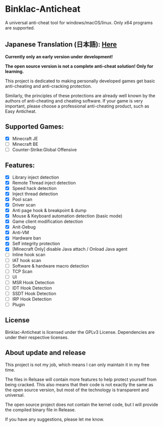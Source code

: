 # Binklac-Anticheat
A universal anti-cheat tool for windows/macOS/linux. Only x64 programs are supported.

Japanese Translation (日本語): [Here](./README_ja.md)
---
**Currently only an early version under development!**

**The open source version is not a complete anti-cheat solution! Only for learning.**

This project is dedicated to making personally developed games get basic anti-cheating and anti-cracking protection.

Similarly, the principles of these protections are already well known by the authors of anti-cheating and cheating software. If your game is very important, please choose a professional anti-cheating product, such as Easy Anticheat.

## Supported Games:

- [X] Minecraft JE
- [ ] Minecraft BE
- [ ] Counter-Strike:Global Offensive

## Features:

- [X] Library inject detection
- [X] Remote Thread inject detection
- [X] Speed hack detection
- [X] Inject thread detection
- [X] Pool scan
- [X] Driver scan
- [X] Anti page hook & breakpoint & dump
- [X] Mouse & Keyboard automation detection (basic mode)
- [X] Game client modification detection
- [X] Anit-Debug
- [X] Anti-VM
- [X] Hardware ban
- [X] Self integrity protection
- [X] [Minecraft Only] disable Java attach / Onload Java agent
- [ ] Inline hook scan
- [ ] IAT hook scan
- [ ] Software & hardware macro detection
- [ ] TCP Scan
- [ ] UI
- [ ] MSR Hook Detection
- [ ] IDT Hook Detection
- [ ] SSDT Hook Detection
- [ ] IRP Hook Detection
- [ ] Plugin

## License
Binklac-Anticheat is licensed under the GPLv3 License. Dependencies are under their respective licenses.

## About update and release
This project is not my job, which means I can only maintain it in my free time.

The files in Relsase will contain more features to help protect yourself from being cracked. This also means that their code is not exactly the same as the open source version, but most of the technology is transparent and universal.

The open source project does not contain the kernel code, but I will provide the compiled binary file in Release.

If you have any suggestions, please let me know.
